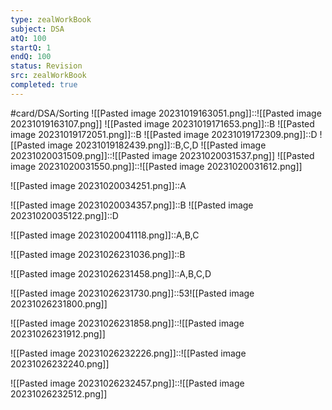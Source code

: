 ```yaml
---
type: zealWorkBook
subject: DSA
atQ: 100
startQ: 1
endQ: 100
status: Revision
src: zealWorkBook
completed: true
---
```

#card/DSA/Sorting
![[Pasted image 20231019163051.png]]::![[Pasted image 20231019163107.png]] <!--SR:!2024-01-29,68,310-->
![[Pasted image 20231019171653.png]]::B <!--SR:!2024-01-22,61,310-->
![[Pasted image 20231019172051.png]]::B <!--SR:!2024-01-18,57,310-->
  ![[Pasted image 20231019172309.png]]::D <!--SR:!2023-12-09,29,270-->
  ![[Pasted image 20231019182439.png]]::B,C,D <!--SR:!2023-12-13,32,270-->
  ![[Pasted image 20231020031509.png]]::![[Pasted image 20231020031537.png]] <!--SR:!2023-11-16,15,290-->
 ![[Pasted image 20231020031550.png]]::![[Pasted image 20231020031612.png]] <!--SR:!2023-11-12,11,270-->

![[Pasted image 20231020034251.png]]::A <!--SR:!2024-01-20,59,310-->

![[Pasted image 20231020034357.png]]::B <!--SR:!2024-01-24,63,310-->
![[Pasted image 20231020035122.png]]::D <!--SR:!2023-12-28,47,290-->

 ![[Pasted image 20231020041118.png]]::A,B,C <!--SR:!2023-11-17,16,290-->

![[Pasted image 20231026231036.png]]::B <!--SR:!2024-01-24,63,310-->

![[Pasted image 20231026231458.png]]::A,B,C,D <!--SR:!2024-01-23,62,310-->


![[Pasted image 20231026231730.png]]::53![[Pasted image 20231026231800.png]] <!--SR:!2024-01-09,48,290-->

![[Pasted image 20231026231858.png]]::![[Pasted image 20231026231912.png]] <!--SR:!2024-01-21,60,310-->

![[Pasted image 20231026232226.png]]::![[Pasted image 20231026232240.png]] <!--SR:!2023-12-22,41,290-->


![[Pasted image 20231026232457.png]]::![[Pasted image 20231026232512.png]] <!--SR:!2024-01-22,61,310-->

